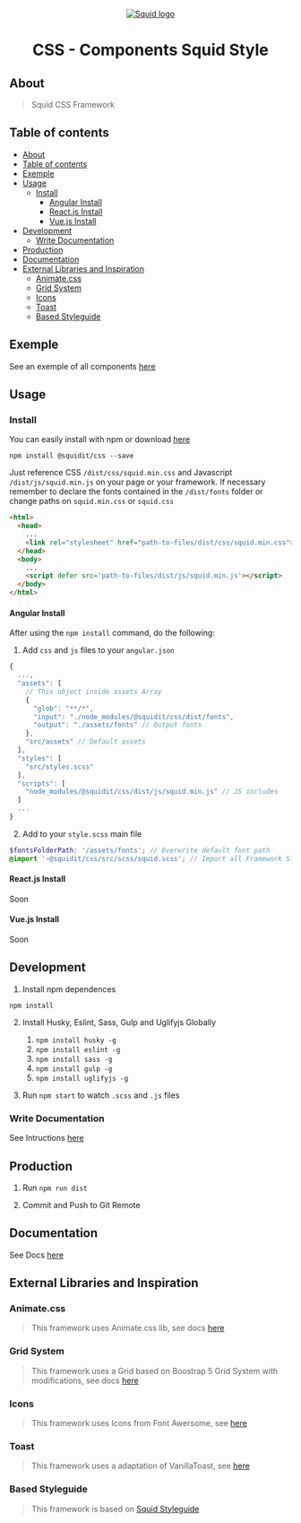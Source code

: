 <p align="center">
  <a href="https://squidit.com.br" target='_blank'>
    <img src="https://squidit.com.br/wp-content/themes/squid/assets/img/logo.svg" alt="Squid logo">
  </a>
</p>

<h1 align="center">CSS - Components Squid Style</h1>

## About

> Squid CSS Framework

## Table of contents

- [About](#about)
- [Table of contents](#table-of-contents)
- [Exemple](#exemple)
- [Usage](#usage)
  - [Install](#install)
    - [Angular Install](#angular-install)
    - [React.js Install](#reactjs-install)
    - [Vue.js Install](#vuejs-install)
- [Development](#development)
  - [Write Documentation](#write-documentation)
- [Production](#production)
- [Documentation](#documentation)
- [External Libraries and Inspiration](#external-libraries-and-inspiration)
  - [Animate.css](#animatecss)
  - [Grid System](#grid-system)
  - [Icons](#icons)
  - [Toast](#toast)
  - [Based Styleguide](#based-styleguide)

## Exemple

See an exemple of all components [here](https://squidit.github.io/css/)

## Usage

### Install

You can easily install with npm or download [here](https://github.com/squidit/css/releases)

`npm install @squidit/css --save`

Just reference CSS `/dist/css/squid.min.css` and Javascript `/dist/js/squid.min.js` on your page or your framework.
If necessary remember to declare the fonts contained in the `/dist/fonts` folder or change paths on `squid.min.css` or `squid.css`

```html
<html>
  <head>
    ...
    <link rel="stylesheet" href="path-to-files/dist/css/squid.min.css">
  </head>
  <body>
    ...
    <script defer src='path-to-files/dist/js/squid.min.js'></script>
  </body>
</html>
```

#### Angular Install

After using the `npm install` command, do the following:

1. Add `css` and `js` files to your `angular.json`
```js
{
  ...,
  "assets": [
    // This object inside assets Array
    {
      "glob": "**/*",
      "input": "./node_modules/@squidit/css/dist/fonts",
      "output": "./assets/fonts" // Output fonts
    },
    "src/assets" // Default assets
  ],
  "styles": [
    "src/styles.scss"
  ],
  "scripts": [
    "node_modules/@squidit/css/dist/js/squid.min.js" // JS includes
  ]
  ...
}
```

2. Add to your `style.scss` main file
```scss
$fontsFolderPath: '/assets/fonts'; // Overwrite default font path
@import '~@squidit/css/src/scss/squid.scss'; // Import all Framework Styles
```

#### React.js Install

Soon

#### Vue.js Install

Soon

## Development

1. Install npm dependences

`npm install`

2. Install Husky, Eslint, Sass, Gulp and Uglifyjs Globally
    1. `npm install husky -g`
    2. `npm install eslint -g`
    3. `npm install sass -g`
    4. `npm install gulp -g`
    5. `npm install uglifyjs -g`

3. Run `npm start` to watch `.scss` and `.js` files

### Write Documentation

See Intructions [here](https://github.com/squidit/css/src/docs/README.md)

## Production

1. Run `npm run dist`

2. Commit and Push to Git Remote

## Documentation

See Docs [here](https://css.squidit.com.br)

## External Libraries and Inspiration

### Animate.css

> This framework uses Animate.css lib, see docs [here](https://animate.style/)

### Grid System

> This framework uses a Grid based on Boostrap 5 Grid System with modifications, see docs [here](https://getbootstrap.com/docs/5.0/)

### Icons

> This framework uses Icons from Font Awersome, see [here](https://fontawesome.com/)

### Toast

> This framework uses a adaptation of VanillaToast, see [here](https://github.com/talsu/vanilla-toast)

### Based Styleguide

> This framework is based on [Squid Styleguide](https://www.figma.com/file/jgIT00DpxPCgaFwxlN7BZv/PADRONIZA%C3%87%C3%83O?node-id=0%3A1)